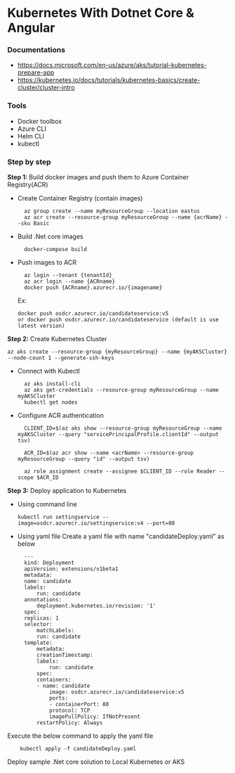 # Kubernetes With Dotnet Core & Angular

### Documentations
- https://docs.microsoft.com/en-us/azure/aks/tutorial-kubernetes-prepare-app 
- https://kubernetes.io/docs/tutorials/kubernetes-basics/create-cluster/cluster-intro


### Tools
- Docker toolbox
- Azure CLI
- Helm CLI
- kubectl

### Step by step

**Step 1:** Build docker images and push them to Azure Container Registry(ACR)
- Create Container Registry (contain images)

		az group create --name myResourceGroup --location eastus    
		az acr create --resource-group myResourceGroup --name {acrName} --sku Basic

- Build .Net core images
	
    	docker-compose build

- Push images to ACR

		az login --tenant {tenantId}
        az acr login --name {ACRname}                
    	docker push {ACRname}.azurecr.io/{imagename}
    
    Ex: 
    
      docker push osdcr.azurecr.io/candidateservice:v5
      or docker push osdcr.azurecr.io/candidateservice (default is use latest version)

**Step 2:** Create Kubernetes Cluster

	az aks create --resource-group {myResourceGroup} --name {myAKSCluster} --node-count 1 --generate-ssh-keys

- Connect with Kubectl


        az aks install-cli
        az aks get-credentials --resource-group myResourceGroup --name myAKSCluster
        kubectl get nodes

- Configure ACR authentication

		CLIENT_ID=$(az aks show --resource-group myResourceGroup --name myAKSCluster --query "servicePrincipalProfile.clientId" --output tsv)
        
		ACR_ID=$(az acr show --name <acrName> --resource-group myResourceGroup --query "id" --output tsv)
        
        az role assignment create --assignee $CLIENT_ID --role Reader --scope $ACR_ID


**Step 3:** Deploy application to Kubernetes

- Using command line

      kubectl run settingservice --image=osdcr.azurecr.io/settingservice:v4 --port=80
      
- Using yaml file
Create a yaml file with name "candidateDeploy.yaml" as below

    	---
    	kind: Deployment
    	apiVersion: extensions/v1beta1
    	metadata:
      	name: candidate
      	labels:
        	run: candidate
      	annotations:
        	deployment.kubernetes.io/revision: '1'
    	spec:
      	replicas: 1
      	selector:
        	matchLabels:
          	run: candidate
      	template:
        	metadata:
          	creationTimestamp: 
          	labels:
            	run: candidate
        	spec:
          	containers:
          	- name: candidate
            	image: osdcr.azurecr.io/candidateservice:v5
            	ports:
            	- containerPort: 80
              	protocol: TCP
            	imagePullPolicy: IfNotPresent
          	restartPolicy: Always

Execute the below command to apply the yaml file

		kubectl apply -f candidateDeploy.yaml

Deploy sample .Net core solution to Local Kubernetes or AKS
